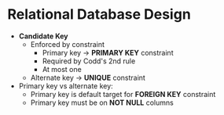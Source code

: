 # Relational Database Design

- **Candidate Key**
	- Enforced by constraint
		- Primary key -> **PRIMARY KEY** constraint
		- Required by Codd's 2nd rule
		- At most one
	- Alternate key -> **UNIQUE** constraint
- Primary key vs alternate key:
	- Primary key is default target for **FOREIGN KEY** constraint
	- Primary key must be on **NOT NULL** columns
